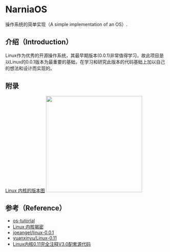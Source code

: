 # NarniaOS
操作系统的简单实现（A simple implementation of an OS）.

## 介绍（Introduction）
Linux作为优秀的开源操作系统，其最早期版本(0.0.1)非常值得学习，故此项目是以Linux的0.0.1版本为最重要的基础，在学习和研究此版本的代码基础上加以自己的想法和设计而实现的。

## 附录
[Linux 内核的版本图](https://zh.wikipedia.org/wiki/Linux%E5%86%85%E6%A0%B8#%E7%89%88%E6%9C%AC%E5%88%97%E8%A1%A8)
<img height="300px" src="https://github.com/Lvsi-China/NarniaOS/tree/master/extra/images/Linux-kernel-version.png">

## 参考（Reference）
* [os-tutorial](https://github.com/cfenollosa/os-tutorial)
* [Linux 内核揭密](https://github.com/MintCN/linux-insides-zh)
* [joeangel/linux-0.0.1](https://github.com/joeangel/linux-0.0.1)
* [yuanxinyu/Linux-0.11](https://github.com/yuanxinyu/Linux-0.11)
* [Linux内核0.11完全注释V3.0配套源代码](https://github.com/loveveryday/linux0.11)